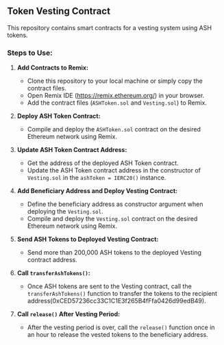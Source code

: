 ##   Token Vesting Contract

This repository contains smart contracts for a vesting system using ASH tokens.

### Steps to Use:

1. **Add Contracts to Remix:**
   - Clone this repository to your local machine or simply copy the contract files.
   - Open Remix IDE (https://remix.ethereum.org/) in your browser.
   - Add the contract files (`ASHToken.sol` and `Vesting.sol`) to Remix.

2. **Deploy ASH Token Contract:**
   - Compile and deploy the `ASHToken.sol` contract on the desired Ethereum network using Remix.

3. **Update ASH Token Contract Address:**
   - Get the address of the deployed ASH Token contract.
   - Update the ASH Token contract address in the constructor of `Vesting.sol` in the `ashToken = IERC20()` instance.

4. **Add Beneficiary Address and Deploy Vesting Contract:**
   - Define the beneficiary address as constructor argument when deploying the `Vesting.sol`.
   - Compile and deploy the `Vesting.sol` contract on the desired Ethereum network using Remix.

5. **Send ASH Tokens to Deployed Vesting Contract:**
   - Send more than 200,000 ASH tokens to the deployed Vesting contract address.

6. **Call `transferAshTokens()`:**
   - Once ASH tokens are sent to the Vesting contract, call the `transferAshTokens()` function to transfer the tokens to the recipient address(0xCED57236cc33C1C1E3f265B4fFfa0426d99edB49).

7. **Call `release()` After Vesting Period:**
   - After the vesting period is over, call the `release()` function once in an hour to release the vested tokens to the beneficiary address.
